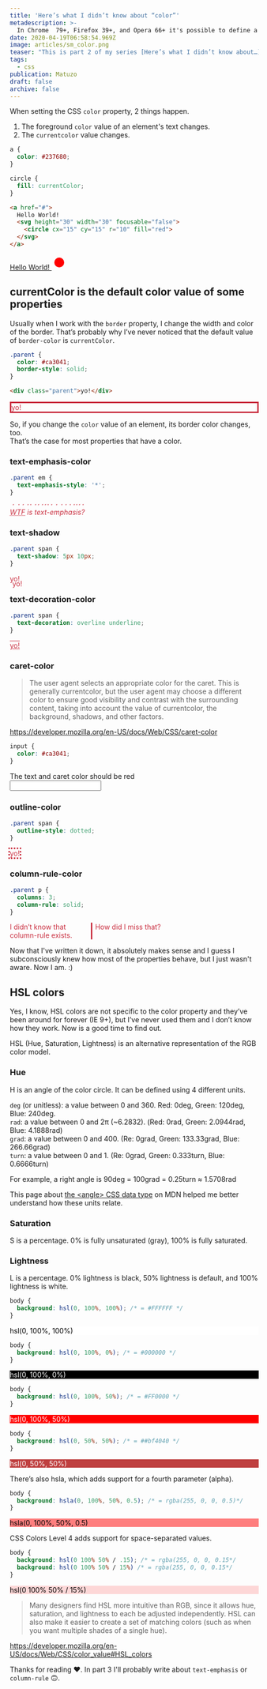 ```yaml
---
title: 'Here’s what I didn’t know about “color”'
metadescription: >-
  In Chrome  79+, Firefox 39+, and Opera 66+ it's possible to define a string value as the bullet of an ordered or unordered list.
date: 2020-04-19T06:58:54.969Z
image: articles/sm_color.png
teaser: "This is part 2 of my series [Here’s what I didn’t know about…](/blog/heres-what-i-didnt-know/) in which I try to learn new things about CSS. This time I'm trying to find out what I didn’t know about the `color` property."
tags:
  - css
publication: Matuzo
draft: false
archive: false
---
```


When setting the CSS `color` property, 2 things happen.

1. The foreground `color` value of an element's text changes.
2. The `currentcolor` value changes.

```css
a {
  color: #237680;
}

circle {
  fill: currentColor;
}
```

```html
<a href="#">
  Hello World!
  <svg height="30" width="30" focusable="false">
    <circle cx="15" cy="15" r="10" fill="red">
  </svg>
</a>
```

<style>
.rich-text .link-reset:link,
.rich-text .link-reset:visited {
  box-shadow: none !important;
  text-decoration: underline !important;
  transition: none !important;
  color: #237680 !important;
}

.rich-text .link-reset circle {
  fill: currentColor;
}
</style>

<p>
  <a href="#" class="link-reset">
    Hello World!

  <svg height="30" width="30" focusable="false">
    <circle cx="15" cy="15" r="10" fill="red">
</svg> 
</a>
</p>

## currentColor is the default color value of some properties

Usually when I work with the `border` property, I change the width and color of the border. That’s probably why I’ve never noticed that the default value of `border-color` is `currentColor`.

```css
.parent {
  color: #ca3041;
  border-style: solid;
}
```

```html
<div class="parent">yo!</div>
```

<style>
.div-color {
  color: #ca3041;
}
</style>

<div class="div-color" style="border-style: solid;">yo!</div>

So, if you change the `color` value of an element, its border color changes, too.<br>
That’s the case for most properties that have a color.

### text-emphasis-color

```css
.parent em {
  text-emphasis-style: '*';
}
```

<div class="div-color"><em style="text-emphasis-style: '*'"><abbr title="What the fuck">WTF</abbr> is text-emphasis?</em></div>

### text-shadow

```css
.parent span {
  text-shadow: 5px 10px;
}
```

<div class="div-color"><span style="text-shadow: 5px 10px;">yo!</span></div>

### text-decoration-color

```css
.parent span {
  text-decoration: overline underline;
}
```

<div class="div-color"><span style="text-decoration: overline underline">yo!</span></div>

### caret-color

> The user agent selects an appropriate color for the caret. This is generally currentcolor, but the user agent may choose a different color to ensure good visibility and contrast with the surrounding content, taking into account the value of currentcolor, the background, shadows, and other factors.

<https://developer.mozilla.org/en-US/docs/Web/CSS/caret-color>

```css
input {
  color: #ca3041;
}
```

<p>
  <label for="input">The text and caret color should be red</label> <br>
  <input type="text" class="div-color" id="input">
</p>

### outline-color

```css
.parent span {
  outline-style: dotted;
}
```

<div class="div-color"><span style="outline-style: dotted">yo!</span></div>

### column-rule-color

```css
.parent p {
  columns: 3;
  column-rule: solid;
}
```

<div class="div-color"><p style="columns: 3; column-rule: solid;">I didn’t know that column-rule exists. How did I miss that?</p></div>

Now that I've written it down, it absolutely makes sense and I guess I subconsciously knew how most of the properties behave, but I just wasn't aware. Now I am. :)

## HSL colors

Yes, I know, HSL colors are not specific to the color property and they’ve been around for forever (IE 9+), but I’ve never used them and I don’t know how they work. Now is a good time to find out.

HSL (Hue, Saturation, Lightness) is an alternative representation of the RGB color model.

### Hue

H is an angle of the color circle. It can be defined using 4 different units.

`deg` (or unitless): a value between 0 and 360. Red: 0deg, Green: 120deg, Blue: 240deg.  
`rad`: a value between 0 and 2π (~6.2832). (Red: 0rad, Green: 2.0944rad, Blue: 4.1888rad)  
`grad`: a value between 0 and 400. (Re: 0grad, Green: 133.33grad, Blue: 266.66grad)  
`turn`: a value between 0 and 1. (Re: 0grad, Green: 0.333turn, Blue: 0.6666turn)

For example, a right angle is 90deg = 100grad = 0.25turn ≈ 1.5708rad

This page about [the &lt;angle&gt; CSS data type](https://developer.mozilla.org/en-US/docs/Web/CSS/angle) on MDN helped me better understand how these units relate.

### Saturation

S is a percentage. 0% is fully unsaturated (gray), 100% is fully saturated.

### Lightness

L is a percentage. 0% lightness is black, 50% lightness is default, and 100% lightness is white.

```css
body {
  background: hsl(0, 100%, 100%); /* = #FFFFFF */
}
```

<p style="background: hsl(0, 100%, 100%); color: hsl(0, 100%, 0%)">hsl(0, 100%, 100%)</p>

```css
body {
  background: hsl(0, 100%, 0%); /* = #000000 */
}
```

<p style="background: hsl(0, 100%, 0%); color: hsl(0, 100%, 100%)">hsl(0, 100%, 0%)</p>

```css
body {
  background: hsl(0, 100%, 50%); /* = #FF0000 */
}
```

<p style="background: hsl(0, 100%, 50%); color: hsl(0, 100%, 100%)">hsl(0, 100%, 50%)</p>

```css
body {
  background: hsl(0, 50%, 50%); /* = ##bf4040 */
}
```

<p style="background: hsl(0, 50%, 50%); color: hsl(0, 100%, 100%)">hsl(0, 50%, 50%)</p>

There’s also hsla, which adds support for a fourth parameter (alp﻿ha).

```css
body {
  background: hsla(0, 100%, 50%, 0.5); /* = rgba(255, 0, 0, 0.5)*/
}
```

<p style="background: hsla(0, 100%, 50%, 0.5); color: hsl(0, 100%, 0%)">hsla(0, 100%, 50%, 0.5)</p>

CSS Colors Level 4 adds support for space-separated values.

```css
body {
  background: hsl(0 100% 50% / .15); /* = rgba(255, 0, 0, 0.15*/
  background: hsl(0 100% 50% / 15%) /* = rgba(255, 0, 0, 0.15*/
}
```

<p style="background: hsl(0 100% 50% / 15%); color: hsl(0, 100%, 0%)">hsl(0 100% 50% / 15%)</p>

> Many designers find HSL more intuitive than RGB, since it allows hue, saturation, and lightness to each be adjusted independently. HSL can also make it easier to create a set of matching colors (such as when you want multiple shades of a single hue).

<https://developer.mozilla.org/en-US/docs/Web/CSS/color_value#HSL_colors>

Thanks for reading ❤️. In part 3 I'll probably write about `text-emphasis` or `column-rule` 🙃.
